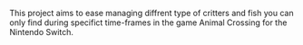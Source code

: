 This project aims to ease managing diffrent type of critters and fish you can only find during specifict time-frames in the game Animal Crossing for the Nintendo Switch.